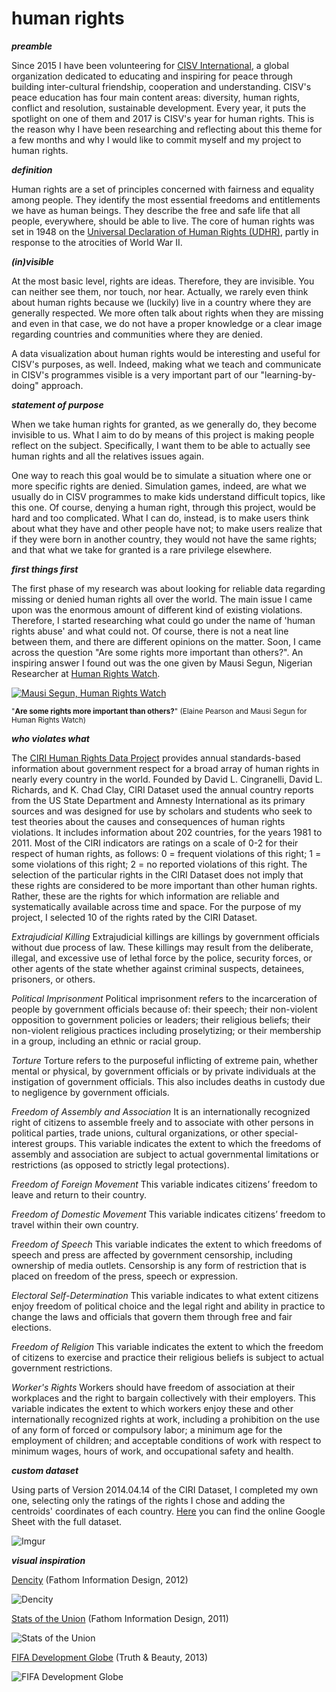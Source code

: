
# human rights

***preamble***

Since 2015 I have been volunteering for [CISV International](http://www.cisv.org), a global organization dedicated to educating and inspiring for peace through building inter-cultural friendship, cooperation and understanding. CISV's peace education has four main content areas: diversity, human rights, conflict and resolution, sustainable development. Every year, it puts the spotlight on one of them and 2017 is CISV's year for human rights. This is the reason why I have been researching and reflecting about this theme for a few months and why I would like to commit myself and my project to human rights.

***definition***

Human rights are a set of principles concerned with fairness and equality among people. They identify the most essential freedoms and entitlements we have as human beings. They describe the free and safe life that all people, everywhere, should be able to live. The core of human rights was set in 1948 on the [Universal Declaration of Human Rights (UDHR)](http://www.un.org/en/universal-declaration-human-rights/), partly in response to the atrocities of World War II.

***(in)visible***

At the most basic level, rights are ideas. Therefore, they are invisible. You can neither see them, nor touch, nor hear. Actually, we rarely even think about human rights because we (luckily) live in a country where they are generally respected. We more often talk about rights when they are missing and even in that case, we do not have a proper knowledge or a clear image regarding countries and communities where they are denied.

A data visualization about human rights would be interesting and useful for CISV's purposes, as well. Indeed, making what we teach and communicate in CISV's programmes visible is a very important part of our "learning-by-doing" approach.

***statement of purpose***

When we take human rights for granted, as we generally do, they become invisible to us. What I aim to do by means of this project is making people reflect on the subject. Specifically, I want them to be able to actually see human rights and all the relatives issues again. 

One way to reach this goal would be to simulate a situation where one or more specific rights are denied. Simulation games, indeed, are what we usually do in CISV programmes to make kids understand difficult topics, like this one. Of course, denying a human right, through this project, would be hard and too complicated. What I can do, instead, is to make users think about what they have and other people have not; to make users realize that if they were born in another country, they would not have the same rights; and that what we take for granted is a rare privilege elsewhere. 

***first things first***

The first phase of my research was about looking for reliable data regarding missing or denied human rights all over the world. The main issue I came upon was the enormous amount of different kind of existing violations. Therefore, I started researching what could go under the name of 'human rights abuse' and what could not. Of course, there is not a neat line between them, and there are different opinions on the matter. Soon, I came across the question "Are some rights more important than others?". An inspiring answer I found out was the one given by Mausi Segun, Nigerian Researcher at [Human Rights Watch](https://www.hrw.org).

[![Mausi Segun, Human Rights Watch](http://i.imgur.com/smIb0xG.png)](https://www.youtube.com/watch?v=1KNLS1WZkZA "Are some rights more important than others?")

<sub>"**Are some rights more important than others?**" (Elaine Pearson and Mausi Segun for Human Rights Watch)</sub>

***who violates what***

The [CIRI Human Rights Data Project](http://www.humanrightsdata.com) provides annual standards-based information about government respect for a broad array of human rights in nearly every country in the world. Founded by David L. Cingranelli, David L. Richards, and K. Chad Clay, CIRI Dataset used the annual country reports from the US State Department and Amnesty International as its primary sources and was designed for use by scholars and students who seek to test theories about the causes and consequences of human rights violations. It includes information about 202 countries, for the years 1981 to 2011. 
Most of the CIRI indicators are ratings on a scale of 0-2 for their respect of human rights, as follows: 0 = frequent violations of this right; 1 = some violations of this right; 2 = no reported violations of this right.
The selection of the particular rights in the CIRI Dataset does not imply that these rights are considered to be more important than other human rights. Rather, these are the rights for which information are reliable and systematically available across time and space. For the purpose of my project, I selected 10 of the rights rated by the CIRI Dataset.

*Extrajudicial Killing* Extrajudicial killings are killings by government officials without due process of law. These killings may result from the deliberate, illegal, and excessive use of lethal force by the police, security forces, or other agents of the state whether against criminal suspects, detainees, prisoners, or others.

*Political Imprisonment* Political imprisonment refers to the incarceration of people by government officials because of: their speech; their non-violent opposition to government policies or leaders; their religious beliefs; their non-violent religious practices including proselytizing; or their membership in a group, including an ethnic or racial group.

*Torture* Torture refers to the purposeful inflicting of extreme pain, whether mental or physical, by government officials or by private individuals at the instigation of government officials. This also includes deaths in custody due to negligence by government officials.

*Freedom of Assembly and Association* It is an internationally recognized right of citizens to assemble freely and to associate with other persons in political parties, trade unions, cultural organizations, or other special-interest groups. This variable indicates the extent to which the freedoms of assembly and association are subject to actual governmental limitations or restrictions (as opposed to strictly legal protections).

*Freedom of Foreign Movement* This variable indicates citizens’ freedom to leave and return to their country.

*Freedom of Domestic Movement* This variable indicates citizens’ freedom to travel within their own country.

*Freedom of Speech* This variable indicates the extent to which freedoms of speech and press are affected by government censorship, including ownership of media outlets. Censorship is any form of restriction that is placed on freedom of the press, speech or expression.

*Electoral Self-Determination* This variable indicates to what extent citizens enjoy freedom of political choice and the legal right and ability in practice to change the laws and officials that govern them through free and fair elections.

*Freedom of Religion* This variable indicates the extent to which the freedom of citizens to exercise and practice their religious beliefs is subject to actual government restrictions.

*Worker's Rights* Workers should have freedom of association at their workplaces and the right to bargain collectively with their employers. This variable indicates the extent to which workers enjoy these and other internationally recognized rights at work, including a prohibition on the use of any form of forced or compulsory labor; a minimum age for the employment of children; and acceptable conditions of work with respect to minimum wages, hours of work, and occupational safety and health.

***custom dataset***

Using parts of Version 2014.04.14 of the CIRI Dataset, I completed my own one, selecting only the ratings of the rights I chose and adding the centroids' coordinates of each country. [Here](https://docs.google.com/spreadsheets/d/1hsnSWgK8jHz0BzqtMcSEsTRxp33EVtvDSPcBvoAzpJU/edit?usp=sharing) you can find the online Google Sheet with the full dataset.

![Imgur](http://i.imgur.com/xLEFA2p.png)

***visual inspiration***

[Dencity](https://fathom.info/notebook/1981/) (Fathom Information Design, 2012)

![Dencity](https://fathom.info/uploads/2011/09/110923_worldL.png)

[Stats of the Union](https://fathom.info/indicators/) (Fathom Information Design, 2011)

![Stats of the Union](https://fathom.info/uploads/2017/01/sotu-sg6.jpg)

[FIFA Development Globe](https://vimeo.com/52923701) (Truth & Beauty, 2013)

![FIFA Development Globe](https://goo.gl/01Gjm2)
